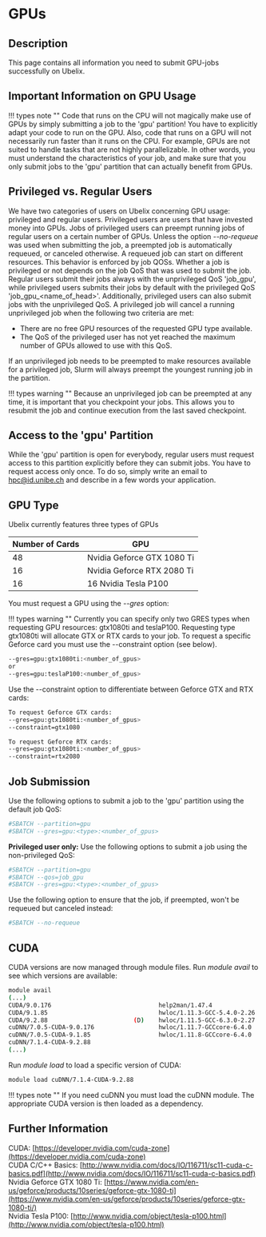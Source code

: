 # GPUs

## Description

This page contains all information you need to submit GPU-jobs successfully on Ubelix.

## Important Information on GPU Usage

!!! types note ""
    Code that runs on the CPU will not magically make use of GPUs by simply submitting a job to the 'gpu' partition! You have to explicitly adapt your code to run on the GPU. Also, code that runs on a GPU will not necessarily run faster than it runs on the CPU. For example, GPUs are not suited to handle tasks that are not highly parallelizable. In other words, you must understand the characteristics of your job, and make sure that you only submit jobs to the 'gpu' partition that can actually benefit from GPUs.

## Privileged vs. Regular Users

We have two categories of users on Ubelix concerning GPU usage: privileged and regular users. Privileged users are users that have invested money into GPUs. Jobs of privileged users can preempt running jobs of regular users on a certain number of GPUs. Unless the option _--no-requeue_ was used when submitting the job, a preempted job is automatically requeued, or canceled otherwise. A requeued job can start on different resources. This behavior is enforced by job QOSs. Whether a job is privileged or not depends on the job QoS that was used to submit the job. Regular users submit their jobs always with the unprivileged QoS 'job_gpu', while privileged users submits their jobs by default with the privileged QoS 'job_gpu_<name_of_head>'. Additionally, privileged users can also submit jobs with the unprivileged QoS. A privileged job will cancel a running unprivileged job when the following two criteria are met:

*    There are no free GPU resources of the requested GPU type available.
*    The QoS of the privileged user has not yet reached the maximum number of GPUs allowed to use with this QoS.

If an unprivileged job needs to be preempted to make resources available for a privileged job, Slurm will always preempt the youngest running job in the partition.

!!! types warning ""
    Because an unprivileged job can be preempted at any time, it is important that you checkpoint your jobs. This allows you to resubmit the job and continue execution from the last saved checkpoint.


## Access to the 'gpu' Partition

While the 'gpu' partition is open for everybody, regular users must request access to this partition explicitly before they can submit jobs. You have to request access only once. To do so, simply write an email to [hpc@id.unibe.ch](mailto:hpc@id.unibe.ch) and describe in a few words your application.

## GPU Type

Ubelix currently features three types of GPUs

| Number of Cards    | GPU          |
|--------------------|--------------|
| 48                 | Nvidia Geforce GTX 1080 Ti |
| 16                 | Nvidia Geforce RTX 2080 Ti |
| 16                 | 16   Nvidia Tesla P100     |

You must request a GPU using the _--gres_ option:

!!! types warning ""
    Currently you can specify only two GRES types when requesting GPU resources: gtx1080ti and teslaP100. Requesting type gtx1080ti will allocate GTX or RTX cards to your job. To request a specific Geforce card you must use the --constraint option (see below).

```Bash
--gres=gpu:gtx1080ti:<number_of_gpus>
or
--gres=gpu:teslaP100:<number_of_gpus>
```

Use the --constraint option to differentiate between Geforce GTX and RTX cards:

```Bash
To request Geforce GTX cards:
--gres=gpu:gtx1080ti:<number_of_gpus>
--constraint=gtx1080

To request Geforce RTX cards:
--gres=gpu:gtx1080ti:<number_of_gpus>
--constraint=rtx2080
```

## Job Submission

Use the following options to submit a job to the 'gpu' partition using the default job QoS:

```Bash
#SBATCH --partition=gpu
#SBATCH --gres=gpu:<type>:<number_of_gpus>
```
**Privileged user only:** Use the following options to submit a job using the non-privileged QoS:

```Bash
#SBATCH --partition=gpu
#SBATCH --qos=job_gpu
#SBATCH --gres=gpu:<type>:<number_of_gpus>
```

Use the following option to ensure that the job, if preempted, won't be requeued but canceled instead:

```Bash
#SBATCH --no-requeue
```

## CUDA

CUDA versions are now managed through module files. Run _module avail_ to see which versions are available:

```Bash
module avail
(...)
CUDA/9.0.176                              help2man/1.47.4                                    (D)    numactl/2.0.11-GCCcore-6.4.0                             (D)
CUDA/9.1.85                               hwloc/1.11.3-GCC-5.4.0-2.26                               OpenBLAS/0.2.18-GCC-5.4.0-2.26-LAPACK-3.6.1
CUDA/9.2.88                        (D)    hwloc/1.11.5-GCC-6.3.0-2.27                               OpenBLAS/0.2.19-GCC-6.3.0-2.27-LAPACK-3.7.0
cuDNN/7.0.5-CUDA-9.0.176                  hwloc/1.11.7-GCCcore-6.4.0                                OpenBLAS/0.2.20-GCC-6.4.0-2.28                           (D)
cuDNN/7.0.5-CUDA-9.1.85                   hwloc/1.11.8-GCCcore-6.4.0                         (D)    OpenMPI/1.10.3-GCC-5.4.0-2.26
cuDNN/7.1.4-CUDA-9.2.88
(...)
```

Run _module load <module>_ to load a specific version of CUDA:

```Bash
module load cuDNN/7.1.4-CUDA-9.2.88
```

!!! types note ""
    If you need cuDNN you must load the cuDNN module. The appropriate CUDA version is then loaded as a dependency.

## Further Information

CUDA: [https://developer.nvidia.com/cuda-zone](https://developer.nvidia.com/cuda-zone)  
CUDA C/C++ Basics: [http://www.nvidia.com/docs/IO/116711/sc11-cuda-c-basics.pdf](http://www.nvidia.com/docs/IO/116711/sc11-cuda-c-basics.pdf)  
Nvidia Geforce GTX 1080 Ti: [https://www.nvidia.com/en-us/geforce/products/10series/geforce-gtx-1080-ti](https://www.nvidia.com/en-us/geforce/products/10series/geforce-gtx-1080-ti/)  
Nvidia Tesla P100: [http://www.nvidia.com/object/tesla-p100.html](http://www.nvidia.com/object/tesla-p100.html)

